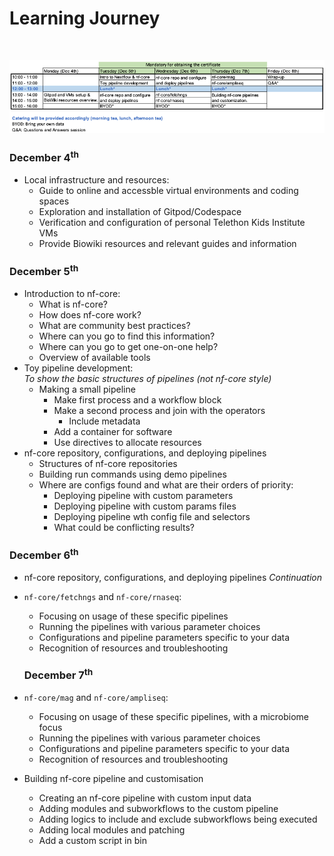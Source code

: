 
# Learning Journey

<br>

![Overview](/Bootcamp/_images/Bootcamp_schedule.png)


### December 4<sup>th</sup>

- Local infrastructure and resources:
    * Guide to online and accessble virtual environments and coding spaces
    * Exploration and installation of Gitpod/Codespace
    * Verification and configuration of personal Telethon Kids Institute VMs
    * Provide Biowiki resources and relevant guides and information

### December 5<sup>th</sup>

- Introduction to nf-core:
    * What is nf-core?
    * How does nf-core work?
    * What are community best practices?
    * Where can you go to find this information?
    * Where can you go to get one-on-one help?
    * Overview of available tools
- Toy pipeline development: <br>
*To show the basic structures of pipelines (not nf-core style)*
    * Making a small pipeline
        * Make first process and a workflow block
        * Make a second process and join with the operators
            - Include metadata
        * Add a container for software
        * Use directives to allocate resources
- nf-core repository, configurations, and deploying pipelines
    * Structures of nf-core repositories
    * Building run commands using demo pipelines
    * Where are configs found and what are their orders of priority:
        * Deploying pipeline with custom parameters
        * Deploying pipeline with custom params files
        * Deploying pipeline wth config file and selectors
        * What could be conflicting results?

### December 6<sup>th</sup>
- nf-core repository, configurations, and deploying pipelines *Continuation*
- `nf-core/fetchngs` and `nf-core/rnaseq`:
    * Focusing on usage of these specific pipelines
    * Running the pipelines with various parameter choices
    * Configurations and pipeline parameters specific to your data
    * Recognition of resources and troubleshooting

    ### December 7<sup>th</sup>
- `nf-core/mag` and `nf-core/ampliseq`:
    * Focusing on usage of these specific pipelines, with a microbiome focus
    * Running the pipelines with various parameter choices
    * Configurations and pipeline parameters specific to your data
    * Recognition of resources and troubleshooting
- Building nf-core pipeline and customisation
    * Creating an nf-core pipeline with custom input data
    * Adding modules and subworkflows to the custom pipeline
    * Adding logics to include and exclude subworkflows being executed
    * Adding local modules and patching
    * Add a custom script in bin